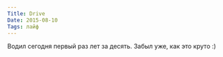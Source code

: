 ```yaml
---
Title: Drive
Date: 2015-08-10
Tags: лайф
---
```


<div class="text">Водил сегодня первый раз лет за десять. Забыл уже, как это круто :)</div>